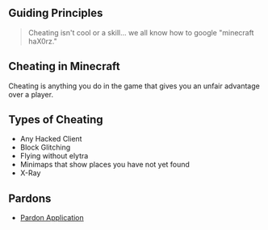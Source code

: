 ## Guiding Principles

 > Cheating isn't cool or a skill... we all know how to google "minecraft haX0rz."

## Cheating in Minecraft

Cheating is anything you do in the game that gives you an unfair advantage over a player.

## Types of Cheating

* Any Hacked Client
* Block Glitching
* Flying without elytra
* Minimaps that show places you have not yet found
* X-Ray

## Pardons

* [Pardon Application](https://pardon.hoobs.live/)
